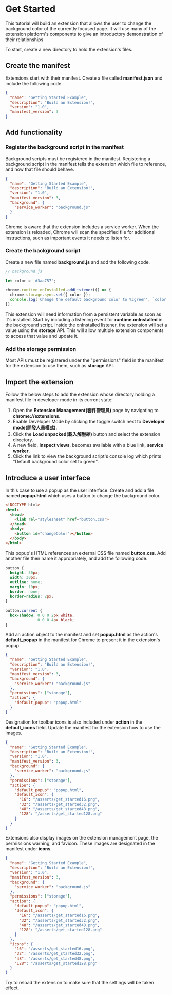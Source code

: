 # Get Started
This tutorial will build an extension that allows the user to change the background color of the currently focused page. It will use many of the extension platform's components to give an introductory demonstration of their relationships

To start, create a new directory to hold the extension's files.

## Create the manifest
Extensions start with their manifest. Create a file called **manifest.json** and include the following code.

```json
{
  "name": "Getting Started Example",
  "description": "Build an Extension!",
  "version": "1.0",
  "manifest_version": 3
}
```

## Add functionality
### Register the background script in the manifest
Background scripts must be registered in the manifest. Registering a background script in the manifest tells the extension which file to reference, and how that file should behave.

```json
{
  "name": "Getting Started Example",
  "description": "Build an Extension!",
  "version": "1.0",
  "manifest_version": 3,
  "background": {
    "service_worker": "background.js"
  }
}
```

Chrome is aware that the extension includes a service worker. When the extension is reloaded, Chrome will scan the specified file for additional instructions, such as important events it needs to listen for.

### Create the background script
Create a new file named **background.js** and add the following code.

```javascript
// background.js

let color = '#3aa757';

chrome.runtime.onInstalled.addListener(() => {
  chrome.storage.sync.set({ color });
  console.log('Change the default background color to %cgreen', `color: ${color}`);
});
```

This extension will need information from a persistent variable as soon as it's installed. Start by including a listening event for **runtime.onInstalled** in the background script. Inside the onInstalled listener, the extension will set a value using the **storage** API. This will allow multiple extension components to access that value and update it. 

### Add the storage permission
Most APIs must be registered under the "permissions" field in the manifest for the extension to use them, such as **storage** API.

## Import the extension
Follow the below steps to add the extension whose directory holding a manifest file in developer mode in its current state: 
1. Open the **Extension Management(套件管理員)** page by navigating to **chrome://extensions**.
2. Enable Developer Mode by clicking the toggle switch next to **Developer mode(開發人員模式)**.
3. Click the **Load unpacked(載入解壓縮)** button and select the extension directory.
4. A new field, **Inspect views**, becomes available with a blue link, **service worker**.
5. Click the link to view the background script's console log which prints "Default background color set to green".

## Introduce a user interface
In this case to use a popup as the user interface. Create and add a file named **popup.html** which uses a button to change the background color.

```html
<!DOCTYPE html>
<html>
  <head>
    <link rel="stylesheet" href="button.css">
  </head>
  <body>
    <button id="changeColor"></button>
  </body>
</html>
```

This popup's HTML references an external CSS file named **button.css**. Add another file then name it appropriately, and add the following code.
```css
button {
  height: 30px;
  width: 30px;
  outline: none;
  margin: 10px;
  border: none;
  border-radius: 2px;
}

button.current {
  box-shadow: 0 0 0 2px white,
              0 0 0 4px black;
}
```

Add an action object to the manifest and set **popup.html** as the action's **default_popup** in the manifest for Chrome to present it in the extension's popup.

```json
{
  "name": "Getting Started Example",
  "description": "Build an Extension!",
  "version": "1.0",
  "manifest_version": 3,
  "background": {
    "service_worker": "background.js"
  },
  "permissions": ["storage"],
  "action": {
    "default_popup": "popup.html"
  }
}
```

Designation for toolbar icons is also included under **action** in the **default_icons** field. Update the manifest for the extension how to use the images.
```json
{
  "name": "Getting Started Example",
  "description": "Build an Extension!",
  "version": "1.0",
  "manifest_version": 3,
  "background": {
    "service_worker": "background.js"
  },
  "permissions": ["storage"],
  "action": {
    "default_popup": "popup.html",
    "default_icon": {
      "16": "/asserts/get_started16.png",
      "32": "/asserts/get_started32.png",
      "48": "/asserts/get_started48.png",
      "128": "/asserts/get_started128.png"
    }
  }
}
```
Extensions also display images on the extension management page, the permissions warning, and favicon. These images are designated in the manifest under **icons**.
```json
{
  "name": "Getting Started Example",
  "description": "Build an Extension!",
  "version": "1.0",
  "manifest_version": 3,
  "background": {
    "service_worker": "background.js"
  },
  "permissions": ["storage"],
  "action": {
    "default_popup": "popup.html",
    "default_icon": {
      "16": "/asserts/get_started16.png",
      "32": "/asserts/get_started32.png",
      "48": "/asserts/get_started48.png",
      "128": "/asserts/get_started128.png"
    }
  },
  "icons": {
    "16": "/asserts/get_started16.png",
    "32": "/asserts/get_started32.png",
    "48": "/asserts/get_started48.png",
    "128": "/asserts/get_started128.png"
  }
}
```

Try to reload the extension to make sure that the settings will be taken effect.
